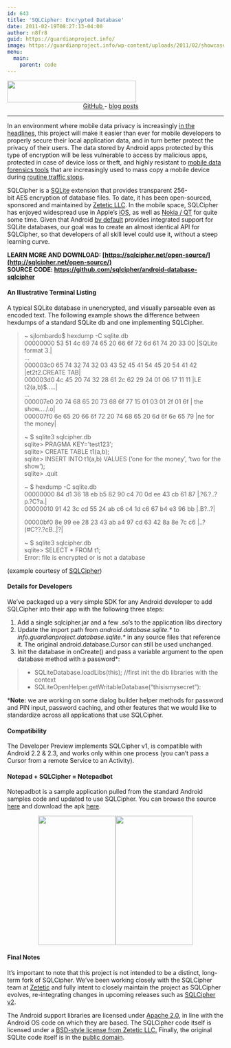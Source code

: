 ```yaml
---
id: 643
title: 'SQLCipher: Encrypted Database'
date: 2011-02-19T08:27:13-04:00
author: n8fr8
guid: https://guardianproject.info/
image: https://guardianproject.info/wp-content/uploads/2011/02/showcase.png
menu:
  main:
    parent: code
---
```


<img class="alignnone size-medium wp-image-1329" title="logo-sqlcipher-android" src="https://guardianproject.info/wp-content/uploads/2011/02/logo-sqlcipher-android-300x50.png" alt="" width="300" height="50" srcset="https://guardianproject.info/wp-content/uploads/2011/02/logo-sqlcipher-android-300x50.png 300w, https://guardianproject.info/wp-content/uploads/2011/02/logo-sqlcipher-android.png 522w" sizes="(max-width: 300px) 100vw, 300px" />

<div class="source-code" style="width: 30%; margin: 0 auto;">
  <a href="https://github.com/sqlcipher/android-database-sqlcipher>" target="_blank" title="SQLCipher for Android">
    <i class="fa fa-github"></i> GitHub
  </a>
  -
  <a href="/tags/sqlcipher" target="_blank" title="SQLCipher blog posts">
    <i class="fa fa-rss"></i> blog posts
  </a>
</div>
<hr />

In an environment where mobile data privacy is increasingly [in the headlines](http://www.reuters.com/article/2011/05/08/us-privacy-congress-idUSTRE7471SA20110508), this project will make it easier than ever for mobile developers to properly secure their local application data, and in turn better protect the privacy of their users. The data stored by Android apps protected by this type of encryption will be less vulnerable to access by malicious apps, protected in case of device loss or theft, and highly resistant to [mobile data forensics tools](http://www.cellebrite.com/) that are increasingly used to mass copy a mobile device during [routine traffic stops](http://www.thenewspaper.com/news/34/3458.asp).

SQLCipher is a [SQLite](http://sqlite.org/) extension that provides transparent 256-bit AES encryption of database files. To date, it has been open-sourced, sponsored and maintained by [Zetetic LLC](http://zetetic.net/). In the mobile space, SQLCipher has enjoyed widespread use in Apple’s [iOS](http://sqlcipher.net/documentation/ios.html), as well as [Nokia / QT](http://www.qtcentre.org/wiki/index.php?title=Building_QSQLITE_driver_with_AES-256_encryption_support) for quite some time. Given that Android [by default](http://developer.android.com/guide/topics/data/data-storage.html#db) provides integrated support for SQLite databases, our goal was to create an almost identical API for SQLCipher, so that developers of all skill level could use it, without a steep learning curve.

**LEARN MORE AND DOWNLOAD: [https://sqlcipher.net/open-source/](http://sqlcipher.net/open-source/) <br/> SOURCE CODE: <https://github.com/sqlcipher/android-database-sqlcipher>**

#### An Illustrative Terminal Listing

A typical SQLite database in unencrypted, and visually parseable even as encoded text. The following example shows the difference between hexdumps of a standard SQLite db and one implementing SQLCipher.

> ~ sjlombardo$ hexdump -C sqlite.db  
> 00000000 53 51 4c 69 74 65 20 66 6f 72 6d 61 74 20 33 00 |SQLite format 3.|  
> &#8230;  
> 000003c0 65 74 32 74 32 03 43 52 45 41 54 45 20 54 41 42 |et2t2.CREATE TAB|  
> 000003d0 4c 45 20 74 32 28 61 2c 62 29 24 01 06 17 11 11 |LE t2(a,b)$&#8230;..|  
> &#8230;  
> 000007e0 20 74 68 65 20 73 68 6f 77 15 01 03 01 2f 01 6f | the show&#8230;./.o|  
> 000007f0 6e 65 20 66 6f 72 20 74 68 65 20 6d 6f 6e 65 79 |ne for the money|
> 
> ~ $ sqlite3 sqlcipher.db  
> sqlite> PRAGMA KEY=&#8217;test123&#8242;;  
> sqlite> CREATE TABLE t1(a,b);  
> sqlite> INSERT INTO t1(a,b) VALUES (&#8216;one for the money&#8217;, &#8216;two for the show&#8217;);  
> sqlite> .quit
> 
> ~ $ hexdump -C sqlite.db  
> 00000000 84 d1 36 18 eb b5 82 90 c4 70 0d ee 43 cb 61 87 |.?6.?..?p.?C?a.|  
> 00000010 91 42 3c cd 55 24 ab c6 c4 1d c6 67 b4 e3 96 bb |.B<!--?U$???.?g??.?| ... 00000be0  dc 77 5c 6c de c6 d3 be  43 49 48 3e f3 02 94 a9  |?w\l??ӾCIH-->?..?|
> 
>  
> 00000bf0 8e 99 ee 28 23 43 ab a4 97 cd 63 42 8a 8e 7c c6 |..?(#C??.?cB..|?|
> 
> ~ $ sqlite3 sqlcipher.db  
> sqlite> SELECT * FROM t1;  
> Error: file is encrypted or is not a database

(example courtesy of [SQLCipher](http://sqlcipher.net/design))

#### Details for Developers

We&#8217;ve packaged up a very simple SDK for any Android developer to add SQLCipher into their app with the following three steps:

  1. Add a single sqlcipher.jar and a few .so&#8217;s to the application libs directory
  2. Update the import path from _android.database.sqlite.*_ to _info.guardianproject.database.sqlite.*_ in any source files that reference it. The original android.database.Cursor can still be used unchanged.
  3. Init the database in onCreate() and pass a variable argument to the open database method with a password*:

>   * SQLiteDatabase.loadLibs(this); //first init the db libraries with the context
>   * SQLiteOpenHelper.getWritableDatabase(“thisismysecret”):

***Note:** we are working on some dialog builder helper methods for password and PIN input, password caching, and other features that we would like to standardize across all applications that use SQLCipher.

#### Compatibility

The Developer Preview implements SQLCipher v1, is compatible with Android 2.2 & 2.3, and works only within one process (you can&#8217;t pass a Cursor from a remote Service to an Activity).

#### Notepad + SQLCipher = Notepadbot

Notepadbot is a sample application pulled from the standard Android samples code and updated to use SQLCipher. You can browse the source [here](https://github.com/guardianproject/notepadbot) and download the apk [here](https://github.com/guardianproject/notepadbot/Notepadbot-0.0.1c-dev.apk/qr_code).

<p style="text-align: center;">
  <img class="alignnone" src="https://guardianproject.info/wp-content/uploads/2011/05/prompt.png" alt="" width="180" height="300" /><img class="alignnone" title="successful authentication" src="https://guardianproject.info/wp-content/uploads/2011/05/notes.png" alt="" width="180" height="300" />
</p>

#### Final Notes

It&#8217;s important to note that this project is not intended to be a distinct, long-term fork of SQLCipher. We&#8217;ve been working closely with the SQLCipher team at [Zetetic](http://zetetic.net/) and fully intent to closely maintain the project as SQLCipher evolves, re-integrating changes in upcoming releases such as [SQLCipher v2](https://github.com/sjlombardo/sqlcipher/tree/v2beta).

The Android support libraries are licensed under [Apache 2.0](https://github.com/guardianproject/android-database-sqlcipher/blob/master/LICENSE), in line with the Android OS code on which they are based. The SQLCipher code itself is licensed under a [BSD-style license from Zetetic LLC.](https://github.com/guardianproject/android-database-sqlcipher/blob/master/SQLCIPHER_LICENSE) Finally, the original SQLite code itself is in the [public domain](http://www.sqlite.org/copyright.html).

<!--:-->